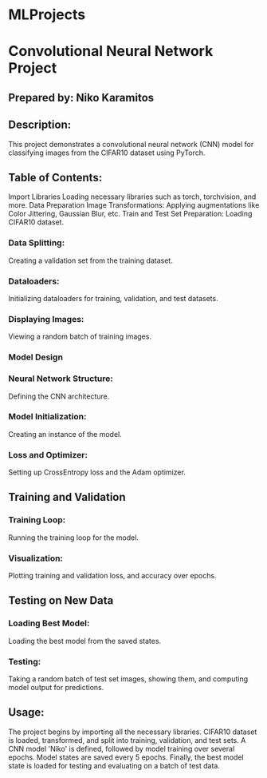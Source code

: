 # MLProjects
# Convolutional Neural Network Project

## Prepared by: Niko Karamitos

## Description:
This project demonstrates a convolutional neural network (CNN) model for classifying images from the CIFAR10 dataset using PyTorch.

## Table of Contents:
Import Libraries
Loading necessary libraries such as torch, torchvision, and more.
Data Preparation
Image Transformations: Applying augmentations like Color Jittering, Gaussian Blur, etc.
Train and Test Set Preparation: Loading CIFAR10 dataset.
### Data Splitting: 
Creating a validation set from the training dataset.
### Dataloaders: 
Initializing dataloaders for training, validation, and test datasets.
### Displaying Images: 
Viewing a random batch of training images.
### Model Design
### Neural Network Structure: 
Defining the CNN architecture.
### Model Initialization: 
Creating an instance of the model.
### Loss and Optimizer: 
Setting up CrossEntropy loss and the Adam optimizer.

## Training and Validation
### Training Loop: 
Running the training loop for the model.
### Visualization: 
Plotting training and validation loss, and accuracy over epochs.
## Testing on New Data
### Loading Best Model: 
Loading the best model from the saved states.
### Testing: 
Taking a random batch of test set images, showing them, and computing model output for predictions.
## Usage:
The project begins by importing all the necessary libraries.
CIFAR10 dataset is loaded, transformed, and split into training, validation, and test sets.
A CNN model 'Niko' is defined, followed by model training over several epochs. Model states are saved every 5 epochs.
Finally, the best model state is loaded for testing and evaluating on a batch of test data.
